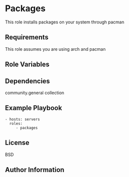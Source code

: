 Packages
=========

This role installs packages on your system through pacman

Requirements
------------

This role assumes you are using arch and pacman

Role Variables
--------------



Dependencies
------------

community.general collection

Example Playbook
----------------


    - hosts: servers
      roles:
         - packages

License
-------

BSD

Author Information
------------------

